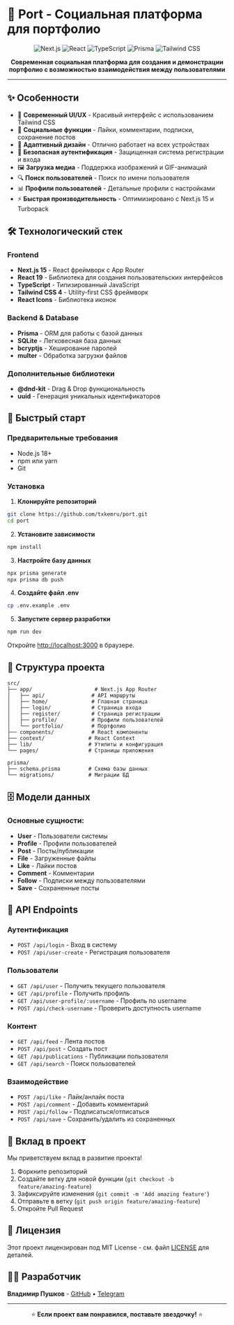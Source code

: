 # 🚀 Port - Социальная платформа для портфолио

<div align="center">

![Next.js](https://img.shields.io/badge/Next.js-15.3.4-black?style=for-the-badge&logo=next.js)
![React](https://img.shields.io/badge/React-19.0.0-blue?style=for-the-badge&logo=react)
![TypeScript](https://img.shields.io/badge/TypeScript-5.0-blue?style=for-the-badge&logo=typescript)
![Prisma](https://img.shields.io/badge/Prisma-6.10.1-2D3748?style=for-the-badge&logo=prisma)
![Tailwind CSS](https://img.shields.io/badge/Tailwind_CSS-4.0-38B2AC?style=for-the-badge&logo=tailwind-css)

**Современная социальная платформа для создания и демонстрации портфолио с возможностью взаимодействия между пользователями**


</div>

---

## ✨ Особенности

- 🎨 **Современный UI/UX** - Красивый интерфейс с использованием Tailwind CSS
- 👥 **Социальные функции** - Лайки, комментарии, подписки, сохранение постов
- 📱 **Адаптивный дизайн** - Отлично работает на всех устройствах
- 🔐 **Безопасная аутентификация** - Защищенная система регистрации и входа
- 🖼️ **Загрузка медиа** - Поддержка изображений и GIF-анимаций
- 🔍 **Поиск пользователей** - Поиск по имени пользователя
- 📊 **Профили пользователей** - Детальные профили с настройками
- ⚡ **Быстрая производительность** - Оптимизировано с Next.js 15 и Turbopack

## 🛠️ Технологический стек

### Frontend
- **Next.js 15** - React фреймворк с App Router
- **React 19** - Библиотека для создания пользовательских интерфейсов
- **TypeScript** - Типизированный JavaScript
- **Tailwind CSS 4** - Utility-first CSS фреймворк
- **React Icons** - Библиотека иконок

### Backend & Database
- **Prisma** - ORM для работы с базой данных
- **SQLite** - Легковесная база данных
- **bcryptjs** - Хеширование паролей
- **multer** - Обработка загрузки файлов

### Дополнительные библиотеки
- **@dnd-kit** - Drag & Drop функциональность
- **uuid** - Генерация уникальных идентификаторов

## 🚀 Быстрый старт

### Предварительные требования

- Node.js 18+ 
- npm или yarn
- Git

### Установка

1. **Клонируйте репозиторий**
```bash
git clone https://github.com/txkemru/port.git
cd port
```

2. **Установите зависимости**
```bash
npm install
```

3. **Настройте базу данных**
```bash
npx prisma generate
npx prisma db push
```

4. **Создайте файл .env**
```bash
cp .env.example .env
```

5. **Запустите сервер разработки**
```bash
npm run dev
```

Откройте [http://localhost:3000](http://localhost:3000) в браузере.

## 📁 Структура проекта

```
src/
├── app/                    # Next.js App Router
│   ├── api/               # API маршруты
│   ├── home/              # Главная страница
│   ├── login/             # Страница входа
│   ├── register/          # Страница регистрации
│   ├── profile/           # Профили пользователей
│   └── portfolio/         # Портфолио
├── components/            # React компоненты
├── context/              # React Context
├── lib/                  # Утилиты и конфигурация
└── pages/                # Страницы приложения

prisma/
├── schema.prisma         # Схема базы данных
└── migrations/           # Миграции БД
```

## 🗄️ Модели данных

### Основные сущности:
- **User** - Пользователи системы
- **Profile** - Профили пользователей
- **Post** - Посты/публикации
- **File** - Загруженные файлы
- **Like** - Лайки постов
- **Comment** - Комментарии
- **Follow** - Подписки между пользователями
- **Save** - Сохраненные посты

## 🔧 API Endpoints

### Аутентификация
- `POST /api/login` - Вход в систему
- `POST /api/user-create` - Регистрация пользователя

### Пользователи
- `GET /api/user` - Получить текущего пользователя
- `GET /api/profile` - Получить профиль
- `GET /api/user-profile/:username` - Профиль по username
- `POST /api/check-username` - Проверить доступность username

### Контент
- `GET /api/feed` - Лента постов
- `POST /api/post` - Создать пост
- `GET /api/publications` - Публикации пользователя
- `GET /api/search` - Поиск пользователей

### Взаимодействие
- `POST /api/like` - Лайк/анлайк поста
- `POST /api/comment` - Добавить комментарий
- `POST /api/follow` - Подписаться/отписаться
- `POST /api/save` - Сохранить/удалить из сохраненных



## 🤝 Вклад в проект

Мы приветствуем вклад в развитие проекта! 

1. Форкните репозиторий
2. Создайте ветку для новой функции (`git checkout -b feature/amazing-feature`)
3. Зафиксируйте изменения (`git commit -m 'Add amazing feature'`)
4. Отправьте в ветку (`git push origin feature/amazing-feature`)
5. Откройте Pull Request

## 📝 Лицензия

Этот проект лицензирован под MIT License - см. файл [LICENSE](LICENSE) для деталей.

## 👨‍💻 Разработчик

**Владимир Пушков** - [GitHub](https://github.com/txkemru) • [Telegram](https://t.me/txkem)

---

<div align="center">

⭐ **Если проект вам понравился, поставьте звездочку!** ⭐

</div>
